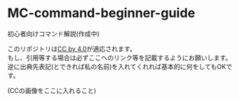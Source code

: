# MC-command-beginner-guide
初心者向けコマンド解説(作成中)  

このリポジトリは[CC by 4.0](https://creativecommons.org/licenses/by/4.0/deed.ja)が適応されます。  
もし、引用等する場合は必ずここへのリンク等を記載するようにお願いします。  
逆に出典先表記(とできれば私の名前)を入れてくれれば基本的に何をしてもOKです。  

(CCの画像をここに入れること)  
